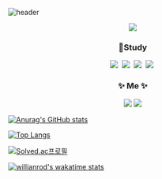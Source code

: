![header](https://capsule-render.vercel.app/api?type=Rect&color=timeGradient&height=300&text=welcome%20to%20my%20GitHub&desc=Hello%20I'm%20chunghyun!&descSize=40&descAlignY=70&fontSize=65&fontColor=#d6ace6&animation=scaleIn)                   

<div align="center"><a href="https://hits.seeyoufarm.com"><img src="https://hits.seeyoufarm.com/api/count/incr/badge.svg?url=https%3A%2F%2Fgithub.com%2Fhyeinisfree&count_bg=%2341B883&title_bg=%23CDC2C2&icon=github.svg&icon_color=%23E7E7E7&title=hits&edge_flat=false"/></a></div>

<h3 align="center">📝Study </h3>
<div align="center"><img src="https://img.shields.io/badge/Python-3766AB?style=flat-square&logo=Python&logoColor=white"/></a>&nbsp
<img src="https://img.shields.io/badge/Visual_Studio-5C2D91?style=flat-square&logo=VisualStudio&logoColor=white"/></a>&nbsp 
<img src="https://img.shields.io/badge/Git-F05032?style=flat-square&logo=Git&logoColor=white"/></a>&nbsp 
<img src="https://img.shields.io/badge/GitHub-000000?style=flat-square&logo=GitHub&logoColor=white"/></a>&nbsp 

<h3 align="center">✨ Me ✨</h3>
<a href="mailto:이메일 주소" target="_blank"><img src="https://img.shields.io/badge/naver-03C75A?style=flat-square&logonaver&logoColor=white" ></a>
<a href="https://www.instagram.com/choi_autumn_/"><img src="https://img.shields.io/badge/Instagram-E4405F?style=flat-square&logo=Instagram&logoColor=white&link=https://www.instagram.com/choi_autumn_/"/></a></div>

[![Anurag's GitHub stats](https://github-readme-stats.vercel.app/api?username=zzgh06)](https://github.com/zzgh06/github-readme-stats)

[![Top Langs](https://github-readme-stats.vercel.app/api/top-langs/?username=zzgh06&langs_count=5)](https://github.com/zzgh06/github-readme-stats)

[![Solved.ac프로필](http://mazassumnida.wtf/api/v2/generate_badge?boj=zzgh06)](https://solved.ac/zzgh06)

[![willianrod's wakatime stats](https://github-readme-stats.vercel.app/api/wakatime?username=zzgh06)](https://github.com/zzgh06/github-readme-stats)